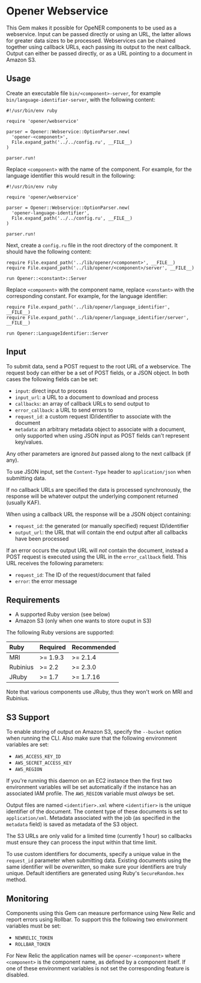 # Opener Webservice

This Gem makes it possible for OpeNER components to be used as a webservice.
Input can be passed directly or using an URL, the latter allows for greater data
sizes to be processed. Webservices can be chained together using callback URLs,
each passing its output to the next callback. Output can either be passed
directly, or as a URL pointing to a document in Amazon S3.

## Usage

Create an executable file `bin/<component>-server`, for example
`bin/language-identifier-server`, with the following content:

    #!/usr/bin/env ruby

    require 'opener/webservice'

    parser = Opener::Webservice::OptionParser.new(
      'opener-<component>',
      File.expand_path('../../config.ru', __FILE__)
    )

    parser.run!

Replace `<component>` with the name of the component. For example, for the
language identifier this would result in the following:

    #!/usr/bin/env ruby

    require 'opener/webservice'

    parser = Opener::Webservice::OptionParser.new(
      'opener-language-identifier',
      File.expand_path('../../config.ru', __FILE__)
    )

    parser.run!

Next, create a `config.ru` file in the root directory of the component. It
should have the following content:

    require File.expand_path('../lib/opener/<component>', __FILE__)
    require File.expand_path('../lib/opener/<component>/server', __FILE__)

    run Opener::<constant>::Server

Replace `<component>` with the component name, replace `<constant>` with the
corresponding constant. For example, for the language identifier:

    require File.expand_path('../lib/opener/language_identifier', __FILE__)
    require File.expand_path('../lib/opener/language_identifier/server', __FILE__)

    run Opener::LanguageIdentifier::Server

## Input

To submit data, send a POST request to the root URL of a webservice. The request
body can either be a set of POST fields, or a JSON object. In both cases the
following fields can be set:

* `input`: direct input to process
* `input_url`: a URL to a document to download and process
* `callbacks`: an array of callback URLs to send output to
* `error_callback`: a URL to send errors to
* `request_id`: a custom request ID/identifier to associate with the document
* `metadata`: an arbitrary metadata object to associate with a document, only
  supported when using JSON input as POST fields can't represent key/values.

Any other parameters are ignored _but_ passed along to the next callback (if
any).

To use JSON input, set the `Content-Type` header to `application/json` when
submitting data.

If no callback URLs are specified the data is processed synchronously, the
response will be whatever output the underlying component returned (usually
KAF).

When using a callback URL the response will be a JSON object containing:

* `request_id`: the generated (or manually specified) request ID/identifier
* `output_url`: the URL that will contain the end output after all callbacks
  have been processed

If an error occurs the output URL will _not_ contain the document, instead a
POST request is executed using the URL in the `error_callback` field. This URL
receives the following parameters:

* `request_id`: The ID of the request/document that failed
* `error`: the error message

## Requirements

* A supported Ruby version (see below)
* Amazon S3 (only when one wants to store ouput in S3)

The following Ruby versions are supported:

| Ruby     | Required      | Recommended |
|:---------|:--------------|:------------|
| MRI      | >= 1.9.3      | >= 2.1.4    |
| Rubinius | >= 2.2        | >= 2.3.0    |
| JRuby    | >= 1.7        | >= 1.7.16   |

Note that various components use JRuby, thus they won't work on MRI and
Rubinius.

## S3 Support

To enable storing of output on Amazon S3, specify the `--bucket` option when
running the CLI. Also make sure that the following environment variables are
set:

* `AWS_ACCESS_KEY_ID`
* `AWS_SECRET_ACCESS_KEY`
* `AWS_REGION`

If you're running this daemon on an EC2 instance then the first two environment
variables will be set automatically if the instance has an associated IAM
profile. The `AWS_REGION` variable must _always_ be set.

Output files are named `<identifier>.xml` where `<identifier>` is the unique
identifier of the document. The content type of these documents is set to
`application/xml`.  Metadata associated with the job (as specified in the
`metadata` field) is saved as metadata of the S3 object.

The S3 URLs are only valid for a limited time (currently 1 hour) so callbacks
must ensure they can process the input within that time limit.

To use custom identifiers for documents, specify a unique value in the
`request_id` parameter when submitting data. Existing documents using the same
identifier will be _overwritten_, so make sure your identifiers are truly
unique. Default identifiers are generated using Ruby's `SecureRandom.hex`
method.

## Monitoring

Components using this Gem can measure performance using New Relic and report
errors using Rollbar. To support this the following two environment variables
must be set:

* `NEWRELIC_TOKEN`
* `ROLLBAR_TOKEN`

For New Relic the application names will be `opener-<component>` where
`<component>` is the component name, as defined by a component itself. If one of
these environment variables is not set the corresponding feature is disabled.
